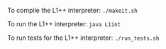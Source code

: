 To compile the L1++ interpreter:
```./makeit.sh```

To run the L1++ interpreter:
```java L1int```

To run tests for the L1++ interpreter:
```./run_tests.sh```

